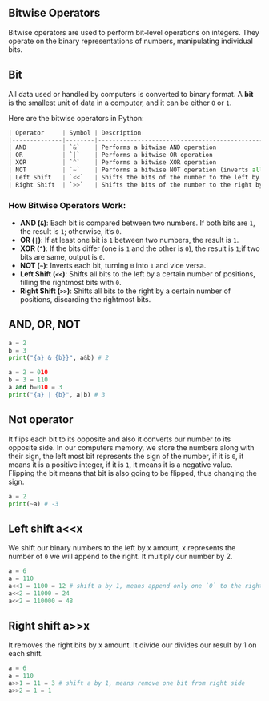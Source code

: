 ## Bitwise Operators

Bitwise operators are used to perform bit-level operations on integers. They operate on the binary representations of numbers, manipulating individual bits.

## Bit

All data used or handled by computers is converted to binary format. A **bit** is the smallest unit of data in a computer, and it can be either `0` or `1`.

Here are the bitwise operators in Python:

```py
| Operator     | Symbol | Description                                                    | Example                   | Result        |
|--------------|--------|----------------------------------------------------------------|---------------------------|---------------|
| AND          | `&`    | Performs a bitwise AND operation                               | `5 & 3` (`0101 & 0011`)    | `1` (`0001`) |
| OR           | `|`    | Performs a bitwise OR operation                                | `5 | 3` (`0101 | 0011`)     | `7` (`0111`) |
| XOR          | `^`    | Performs a bitwise XOR operation                               | `5 ^ 3` (`0101 ^ 0011`)    | `6` (`0110`) |
| NOT          | `~`    | Performs a bitwise NOT operation (inverts all bits)            | `~5` (`~0101`)             | `-6`          |
| Left Shift   | `<<`   | Shifts the bits of the number to the left by the specified amount | `5 << 1` (`0101 << 1`)     | `10` (`1010`)|
| Right Shift  | `>>`   | Shifts the bits of the number to the right by the specified amount| `5 >> 1` (`0101 >> 1`)     | `2` (`0010`) |

```

### How Bitwise Operators Work:

- **AND (`&`)**: Each bit is compared between two numbers. If both bits are `1`, the result is `1`; otherwise, it’s `0`.
- **OR (`|`)**: If at least one bit is `1` between two numbers, the result is `1`.
- **XOR (`^`)**: If the bits differ (one is `1` and the other is `0`), the result is `1`;if two bits are same, output is `0`.
- **NOT (`~`)**: Inverts each bit, turning `0` into `1` and vice versa.
- **Left Shift (`<<`)**: Shifts all bits to the left by a certain number of positions, filling the rightmost bits with `0`.
- **Right Shift (`>>`)**: Shifts all bits to the right by a certain number of positions, discarding the rightmost bits.

## AND, OR, NOT

```py
a = 2
b = 3
print("{a} & {b}}", a&b) # 2

a = 2 = 010
b = 3 = 110
a and b=010 = 3
print("{a} | {b}", a|b) # 3
```

## Not operator

It flips each bit to its opposite and also it converts our number to its opposite side.
In our computers memory, we store the numbers along with their sign, the left most bit represents the sign of the number, if it is `0`, it means it is a positive integer, if it is `1`, it means it is a negative value.
Flipping the bit means that bit is also going to be flipped, thus changing the sign.

```py
a = 2
print(~a) # -3

```

## Left shift a<<x

We shift our binary numbers to the left by x amount, x represents the number of `0` we will append to the right.
It multiply our number by 2.

```py
a = 6
a = 110
a<<1 = 1100 = 12 # shift a by 1, means append only one `0` to the right
a<<2 = 11000 = 24
a<<2 = 110000 = 48

```

## Right shift a>>x

It removes the right bits by x amount.
It divide our divides our result by 1 on each shift.

```py
a = 6
a = 110
a>>1 = 11 = 3 # shift a by 1, means remove one bit from right side
a>>2 = 1 = 1
```
